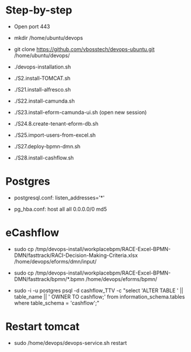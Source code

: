 
# Step-by-step

- Open port 443

- mkdir /home/ubuntu/devops

- git clone https://github.com/vbosstech/devops-ubuntu.git /home/ubuntu/devops/

- ./devops-installation.sh

- ./S2.install-TOMCAT.sh

- ./S21.install-alfresco.sh

- ./S22.install-camunda.sh

- ./S23.install-eform-camunda-ui.sh (open new session)

- ./S24.8.create-tenant-eform-db.sh

- ./S25.import-users-from-excel.sh

- ./S27.deploy-bpmn-dmn.sh

- ./S28.install-cashflow.sh

# Postgres

- postgresql.conf: listen_addresses='*'

- pg_hba.conf: host all all 0.0.0.0/0 md5

# eCashflow

- sudo cp /tmp/devops-install/workplacebpm/RACE-Excel-BPMN-DMN/fasttrack/RACI-Decision-Making-Criteria.xlsx  /home/devops/eforms/dmn/input/

- sudo cp /tmp/devops-install/workplacebpm/RACE-Excel-BPMN-DMN/fasttrack/bpmn/*.bpmn  /home/devops/eforms/bpmn/

- sudo -i -u postgres psql -d cashflow_TTV -c "select 'ALTER TABLE ' || table_name || ' OWNER TO cashflow;' from information_schema.tables where table_schema = 'cashflow';"

# Restart tomcat

- sudo /home/devops/devops-service.sh restart
